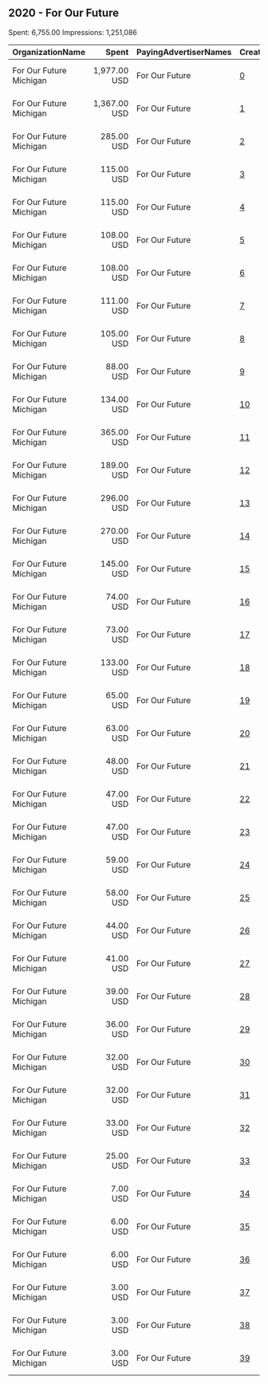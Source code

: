 ## 2020 - For Our Future 
Spent: 6,755.00
Impressions: 1,251,086

|OrganizationName|Spent|PayingAdvertiserNames|CreativeUrls|Impressions|Genders|AgeBrackets|CountryCodes|BillingAddresses|CandidateBallotInformation|
|:---|---:|:---|:---|---:|:---|:---|:---|:---|:---|
|For Our Future Michigan|1,977.00 USD|For Our Future|[0](https://www.snap.com/political-ads/asset/591f0c3a9210952b4b04ef41af895935b51b1b826e5a69ae0587ec153c7ebd86?mediaType=mp4)|265,522|||united states|"435 R St NW,Apt 102 ,20001,US"|GOTV|
|For Our Future Michigan|1,367.00 USD|For Our Future|[1](https://www.snap.com/political-ads/asset/1d735664c730ab57c82179d4233e05ea7c0cd8b5b8f1f78e3cee547c00783d07?mediaType=mp4)|169,082|||united states|"435 R St NW,Apt 102 ,20001,US"|GOTV|
|For Our Future Michigan|285.00 USD|For Our Future|[2](https://www.snap.com/political-ads/asset/68d4c0866c63da94856000d57c488c197c95c8dac44328c0ed81b8c2e9843059?mediaType=MP4)|66,737|||united states|"435 R St NW,Apt 102 ,20001,US"|GOTV|
|For Our Future Michigan|115.00 USD|For Our Future|[3](https://www.snap.com/political-ads/asset/40e27db46e73f5603ca7c061cd627f69a1967d47474a5d11a26535cd8c5310ec?mediaType=mp4)|57,523||18+|united states|"435 R St NW,Apt 102 ,20001,US"||
|For Our Future Michigan|115.00 USD|For Our Future|[4](https://www.snap.com/political-ads/asset/be7fa174ad1386554c76e9413c239117721561860588c1bec8cd042598be5ed6?mediaType=mp4)|54,906||18+|united states|"435 R St NW,Apt 102 ,20001,US"||
|For Our Future Michigan|108.00 USD|For Our Future|[5](https://www.snap.com/political-ads/asset/be7fa174ad1386554c76e9413c239117721561860588c1bec8cd042598be5ed6?mediaType=mp4)|54,610||18+|united states|"435 R St NW,Apt 102 ,20001,US"||
|For Our Future Michigan|108.00 USD|For Our Future|[6](https://www.snap.com/political-ads/asset/80a5725654881ddea8e2befde40f78b2200c608b2b98e7ba25dd156063497d8d?mediaType=mp4)|54,590||18+|united states|"435 R St NW,Apt 102 ,20001,US"||
|For Our Future Michigan|111.00 USD|For Our Future|[7](https://www.snap.com/political-ads/asset/80a5725654881ddea8e2befde40f78b2200c608b2b98e7ba25dd156063497d8d?mediaType=mp4)|53,101||18+|united states|"435 R St NW,Apt 102 ,20001,US"||
|For Our Future Michigan|105.00 USD|For Our Future|[8](https://www.snap.com/political-ads/asset/37d65884b958eb929e0f50906ee19006515f07c3f76c25ea08dfb4c3704e3ee0?mediaType=mp4)|49,810||18+|united states|"435 R St NW,Apt 102 ,20001,US"||
|For Our Future Michigan|88.00 USD|For Our Future|[9](https://www.snap.com/political-ads/asset/40e27db46e73f5603ca7c061cd627f69a1967d47474a5d11a26535cd8c5310ec?mediaType=mp4)|42,155||18+|united states|"435 R St NW,Apt 102 ,20001,US"||
|For Our Future Michigan|134.00 USD|For Our Future|[10](https://www.snap.com/political-ads/asset/7daa5c475d8b4170bb059bce40d7fbd87d991bf52a7995c737efc9c5d320d417?mediaType=mp4)|34,158|||united states|"435 R St NW,Apt 102 ,20001,US"|GOTV|
|For Our Future Michigan|365.00 USD|For Our Future|[11](https://www.snap.com/political-ads/asset/ee4e7efc25cf6ccaf7f099ab01afbec254efe1dec03f60b8dd2fc60bd971eb97?mediaType=mp4)|29,390|||united states|"435 R St NW,Apt 102 ,20001,US"|Election Day|
|For Our Future Michigan|189.00 USD|For Our Future|[12](https://www.snap.com/political-ads/asset/4202bf0d64b1851febb62bd968267572fc932313f619b65c8c34f9fba60c7fde?mediaType=mp4)|26,513|||united states|"435 R St NW,Apt 102 ,20001,US"|GOTV|
|For Our Future Michigan|296.00 USD|For Our Future|[13](https://www.snap.com/political-ads/asset/e5b1273a0bdf1ef1c19084707ddd261b90e95f91ef9e7cd53e6547b970e0e939?mediaType=mp4)|22,971|||united states|"435 R St NW,Apt 102 ,20001,US"|Election Day|
|For Our Future Michigan|270.00 USD|For Our Future|[14](https://www.snap.com/political-ads/asset/3468412e0c62227a51d32e0e598e16d32046107533325e8c1a03f4279250131f?mediaType=mp4)|21,584|||united states|"435 R St NW,Apt 102 ,20001,US"|Election Day|
|For Our Future Michigan|145.00 USD|For Our Future|[15](https://www.snap.com/political-ads/asset/9d5181df29a85abcc8ae8dad5eab66ca1647f6e174e9c67712678ab843313fd0?mediaType=mp4)|20,864|||united states|"435 R St NW,Apt 102 ,20001,US"|GOTV|
|For Our Future Michigan|74.00 USD|For Our Future|[16](https://www.snap.com/political-ads/asset/0f46945a7f39ac604726b50f3f6ba39e35a740b2dbd9f462612a65a2db7fe9c6?mediaType=mp4)|18,891|||united states|"435 R St NW,Apt 102 ,20001,US"|GOTV|
|For Our Future Michigan|73.00 USD|For Our Future|[17](https://www.snap.com/political-ads/asset/8e24f7a1a63b7f2f6e0b9ea5970109cdd72bd247692ff345db95d4a6b05b7fc6?mediaType=mp4)|18,510|||united states|"435 R St NW,Apt 102 ,20001,US"|GOTV|
|For Our Future Michigan|133.00 USD|For Our Future|[18](https://www.snap.com/political-ads/asset/1b0cc6324071f793c7c38593e0e3c1f281d3b5256b5dd9684e74049012b829f9?mediaType=mp4)|18,058|||united states|"435 R St NW,Apt 102 ,20001,US"|GOTV|
|For Our Future Michigan|65.00 USD|For Our Future|[19](https://www.snap.com/political-ads/asset/0477c651888c05ec0462bfc05653960673f9fc9e5d01fcc530021d4e2b6a5aeb?mediaType=mp4)|16,651|||united states|"435 R St NW,Apt 102 ,20001,US"|GOTV|
|For Our Future Michigan|63.00 USD|For Our Future|[20](https://www.snap.com/political-ads/asset/de7e67cde6a13162b4236a67974991919a6c69253c30d0ac47d7e5a81f5e6a2d?mediaType=mp4)|16,042|||united states|"435 R St NW,Apt 102 ,20001,US"|GOTV|
|For Our Future Michigan|48.00 USD|For Our Future|[21](https://www.snap.com/political-ads/asset/a43a3858cb5f68da59afdabb81985eeeefd2154edcefb722589d37542ea3c5ca?mediaType=mp4)|12,181|||united states|"435 R St NW,Apt 102 ,20001,US"|GOTV|
|For Our Future Michigan|47.00 USD|For Our Future|[22](https://www.snap.com/political-ads/asset/c9be3a56ade7af046a16b6ea5803994ced48517ff8d2e86802ad5ea69cd472a2?mediaType=mp4)|12,151|||united states|"435 R St NW,Apt 102 ,20001,US"|GOTV|
|For Our Future Michigan|47.00 USD|For Our Future|[23](https://www.snap.com/political-ads/asset/128d8132db88ea566e187e050535bc4c8567dfbea2d9742689b0499b2a54bb8f?mediaType=mp4)|12,054|||united states|"435 R St NW,Apt 102 ,20001,US"|GOTV|
|For Our Future Michigan|59.00 USD|For Our Future|[24](https://www.snap.com/political-ads/asset/d80fca1f4c629926332bc45f081c99f796602255405c8ef7a947483a2d8e132e?mediaType=mp4)|11,971||18+|united states|"435 R St NW,Apt 102 ,20001,US"||
|For Our Future Michigan|58.00 USD|For Our Future|[25](https://www.snap.com/political-ads/asset/41fb0327064cd47bd123dc573f4fcbbfeddbaf345fbcaed6e7ebec0892c1fbc7?mediaType=png)|11,685||18+|united states|"435 R St NW,Apt 102 ,20001,US"||
|For Our Future Michigan|44.00 USD|For Our Future|[26](https://www.snap.com/political-ads/asset/c919174c14b94bfa9a3f1afc8ff18c4ae7812572179b1d5ae91f515039abeda5?mediaType=mp4)|11,330|||united states|"435 R St NW,Apt 102 ,20001,US"|GOTV|
|For Our Future Michigan|41.00 USD|For Our Future|[27](https://www.snap.com/political-ads/asset/0accc0964647c3b3a84fb19a24e2f0249636776dac60e25f06def5c0a06b2f02?mediaType=mp4)|10,539|||united states|"435 R St NW,Apt 102 ,20001,US"|GOTV|
|For Our Future Michigan|39.00 USD|For Our Future|[28](https://www.snap.com/political-ads/asset/41fb0327064cd47bd123dc573f4fcbbfeddbaf345fbcaed6e7ebec0892c1fbc7?mediaType=png)|9,664||18+|united states|"435 R St NW,Apt 102 ,20001,US"||
|For Our Future Michigan|36.00 USD|For Our Future|[29](https://www.snap.com/political-ads/asset/d80fca1f4c629926332bc45f081c99f796602255405c8ef7a947483a2d8e132e?mediaType=mp4)|8,760||18+|united states|"435 R St NW,Apt 102 ,20001,US"||
|For Our Future Michigan|32.00 USD|For Our Future|[30](https://www.snap.com/political-ads/asset/000487e935a79caf86b8e7c5821c3cd3bd79c05ba19c6741a4b0de28a829d89e?mediaType=mp4)|8,341|||united states|"435 R St NW,Apt 102 ,20001,US"|GOTV|
|For Our Future Michigan|32.00 USD|For Our Future|[31](https://www.snap.com/political-ads/asset/6bb53b615bf8b9f6bef77e18c918588e981a9f54e4a5a60cf501b711e3f97fa2?mediaType=mp4)|8,248|||united states|"435 R St NW,Apt 102 ,20001,US"|GOTV|
|For Our Future Michigan|33.00 USD|For Our Future|[32](https://www.snap.com/political-ads/asset/c9233ce5202cf30da9238018a458db95f92d1e481fb2b2a14648b3a928ebaae8?mediaType=mp4)|8,195||18+|united states|"435 R St NW,Apt 102 ,20001,US"||
|For Our Future Michigan|25.00 USD|For Our Future|[33](https://www.snap.com/political-ads/asset/cf91ce74008524faf00668f45cfef77bdbbb869a44900feb5cee7c161546fffa?mediaType=mp4)|6,458|||united states|"435 R St NW,Apt 102 ,20001,US"|GOTV|
|For Our Future Michigan|7.00 USD|For Our Future|[34](https://www.snap.com/political-ads/asset/4b98493f27c656bba70ba6185e57d91b3cb8d9e366b25f65a699d4eaaccc92a6?mediaType=mp4)|1,930|||united states|"435 R St NW,Apt 102 ,20001,US"|GOTV|
|For Our Future Michigan|6.00 USD|For Our Future|[35](https://www.snap.com/political-ads/asset/85dcc02bf1194cd3c5de06d69684a209928c186b12a56cb577f102746155838c?mediaType=mp4)|1,743|||united states|"435 R St NW,Apt 102 ,20001,US"|GOTV|
|For Our Future Michigan|6.00 USD|For Our Future|[36](https://www.snap.com/political-ads/asset/f7f5b638c33225e1305799123e97ccf28b3dd13d01de23dd48c3effeb60cf3e6?mediaType=mp4)|1,731|||united states|"435 R St NW,Apt 102 ,20001,US"|GOTV|
|For Our Future Michigan|3.00 USD|For Our Future|[37](https://www.snap.com/political-ads/asset/1189ac07996349502ef6eacf1686a494984afcba6f445395b9f9b271396c51fc?mediaType=mp4)|843||18+|united states|"435 R St NW,Apt 102 ,20001,US"|GOTV|
|For Our Future Michigan|3.00 USD|For Our Future|[38](https://www.snap.com/political-ads/asset/48774f5f687e5be1f823e236609451c1dd0b4c90466c357706110f02608b6e38?mediaType=mp4)|808||18+|united states|"435 R St NW,Apt 102 ,20001,US"|GOTV|
|For Our Future Michigan|3.00 USD|For Our Future|[39](https://www.snap.com/political-ads/asset/bc18060d2b9d7fedf24f0d67d9593235ea4d4d3188e284d6e4c619bde0e27dea?mediaType=mp4)|786||18+|united states|"435 R St NW,Apt 102 ,20001,US"|GOTV|
